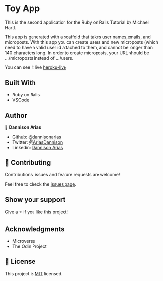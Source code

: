 # Toy App

This is the second application for the Ruby on Rails Tutorial by Michael Hartl.

This app is generated with a scaffold that takes user names,emails, and microposts. With this app you  can create users and new microposts (which need to have a valid user id attached to them, and cannot be longer than 140 characters long. In order to create microposts, your URL should be .../microposts instead of .../users.

You can see it live [heroku-live](https://secure-fortress-49127.herokuapp.com/)

## Built With

- Ruby on Rails
- VSCode

## Author

👤 **Dannison Arias**

- Github: [@dannisonarias](https://github.com/dannisonarias)
- Twitter: [@AriasDannison](https://twitter.com/AriasDannison)
- Linkedin: [Dannison Arias](https://www.linkedin.com/in/dannison-arias-777919190/)

## 🤝 Contributing

Contributions, issues and feature requests are welcome!

Feel free to check the [issues page](issues/).

## Show your support

Give a ⭐️ if you like this project!

## Acknowledgments

- Microverse
- The Odin Project

## 📝 License

This project is [MIT](./license.md) licensed.